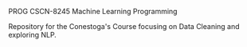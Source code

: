 PROG CSCN-8245 Machine Learning Programming

Repository for the Conestoga's Course focusing on Data Cleaning and exploring NLP.

